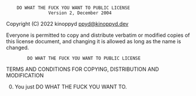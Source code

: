         DO WHAT THE FUCK YOU WANT TO PUBLIC LICENSE 
                    Version 2, December 2004 

 Copyright (C) 2022 kinoppyd <ppyd@kinoppyd.dev> 

 Everyone is permitted to copy and distribute verbatim or modified 
 copies of this license document, and changing it is allowed as long 
 as the name is changed. 

            DO WHAT THE FUCK YOU WANT TO PUBLIC LICENSE 
   TERMS AND CONDITIONS FOR COPYING, DISTRIBUTION AND MODIFICATION 

  0. You just DO WHAT THE FUCK YOU WANT TO.
